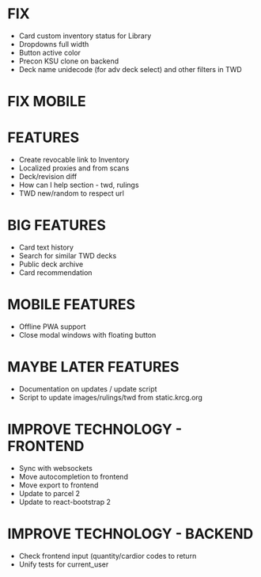 # FIX
* Card custom inventory status for Library
* Dropdowns full width
* Button active color
* Precon KSU clone on backend
* Deck name unidecode (for adv deck select) and other filters in TWD

# FIX MOBILE

# FEATURES
* Create revocable link to Inventory
* Localized proxies and from scans
* Deck/revision diff
* How can I help section - twd, rulings
* TWD new/random to respect url

# BIG FEATURES
* Card text history
* Search for similar TWD decks
* Public deck archive
* Card recommendation

# MOBILE FEATURES
* Offline PWA support
* Close modal windows with floating button

# MAYBE LATER FEATURES
* Documentation on updates / update script
* Script to update images/rulings/twd from static.krcg.org

# IMPROVE TECHNOLOGY - FRONTEND
* Sync with websockets
* Move autocompletion to frontend
* Move export to frontend
* Update to parcel 2
* Update to react-bootstrap 2

# IMPROVE TECHNOLOGY - BACKEND
* Check frontend input (quantity/cardior codes to return
* Unify tests for current_user
